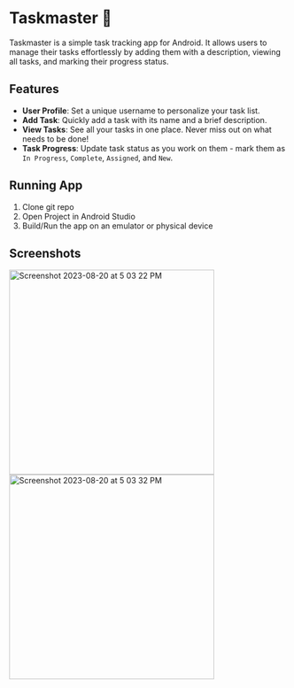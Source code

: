 # Taskmaster 📝

Taskmaster is a simple task tracking app for Android. It allows users to manage their tasks effortlessly by adding them with a description, viewing all tasks, and marking their progress status.


## Features

- **User Profile**: Set a unique username to personalize your task list.
- **Add Task**: Quickly add a task with its name and a brief description.
- **View Tasks**: See all your tasks in one place. Never miss out on what needs to be done!
- **Task Progress**: Update task status as you work on them - mark them as `In Progress`, `Complete`, `Assigned`, and `New`.

## Running App

1. Clone git repo
2. Open Project in Android Studio
3. Build/Run the app on an emulator or physical device

## Screenshots

<img width="370" alt="Screenshot 2023-08-20 at 5 03 22 PM" src="https://github.com/Cooper-Softdev/taskmaster/assets/73309872/ca58d90d-b84a-4525-a8cd-4021bfb257f3">
<img width="370" alt="Screenshot 2023-08-20 at 5 03 32 PM" src="https://github.com/Cooper-Softdev/taskmaster/assets/73309872/e507835b-b52d-45a2-b884-7b3f01fbdf19">
